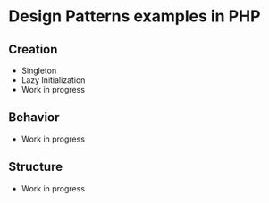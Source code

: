 # Design Patterns examples in PHP #

## Creation ##
 - Singleton
 - Lazy Initialization
 - Work in progress

## Behavior ##
- Work in progress

## Structure ##
- Work in progress